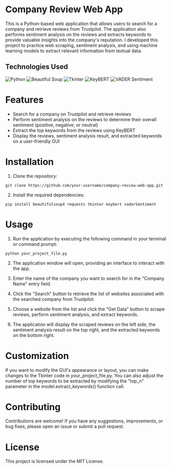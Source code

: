# Company Review Web App

<p align="center">
  <!-- Insert a relevant image here to represent the project visually -->
</p>

This is a Python-based web application that allows users to search for a company and retrieve reviews from Trustpilot. The application also performs sentiment analysis on the reviews and extracts keywords to provide valuable insights into the company's reputation. I developed this project to practice web scraping, sentiment analysis, and using machine learning models to extract relevant information from textual data.

## Technologies Used

![Python](https://img.shields.io/badge/Python-100%25-blue?style=flat-square&logo=python&logoColor=white)
![Beautiful Soup](https://img.shields.io/badge/Beautiful%20Soup-Web%20Scraping-yellow?style=flat-square&logo=beautifulsoup&logoColor=white)
![Tkinter](https://img.shields.io/badge/Tkinter-GUI%20Framework-orange?style=flat-square&logo=tkinter&logoColor=white)
![KeyBERT](https://img.shields.io/badge/KeyBERT-Keyword%20Extraction-blueviolet?style=flat-square&logo=python&logoColor=white)
![VADER Sentiment](https://img.shields.io/badge/VADER%20Sentiment-Sentiment%20Analysis-blue?style=flat-square&logo=nltk&logoColor=white)

# Features
- Search for a company on Trustpilot and retrieve reviews
- Perform sentiment analysis on the reviews to determine their overall sentiment (positive, negative, or neutral)
- Extract the top keywords from the reviews using KeyBERT
- Display the reviews, sentiment analysis result, and extracted keywords on a user-friendly GUI

# Installation
1. Clone the repository:
```
git clone https://github.com/your-username/company-review-web-app.git
```
2. Install the required dependencies:
```
pip install beautifulsoup4 requests tkinter keybert vaderSentiment
```

# Usage
1. Run the application by executing the following command in your terminal or command prompt:
```
python your_project_file.py
```

2. The application window will open, providing an interface to interact with the app.

3. Enter the name of the company you want to search for in the "Company Name" entry field.

4. Click the "Search" button to retrieve the list of websites associated with the searched company from Trustpilot.

5. Choose a website from the list and click the "Get Data" button to scrape reviews, perform sentiment analysis, and extract keywords.

6. The application will display the scraped reviews on the left side, the sentiment analysis result on the top right, and the extracted keywords on the bottom right.

# Customization
If you want to modify the GUI's appearance or layout, you can make changes to the Tkinter code in your_project_file.py. You can also adjust the number of top keywords to be extracted by modifying the "top_n" parameter in the model.extract_keywords() function call.

# Contributing
Contributions are welcome! If you have any suggestions, improvements, or bug fixes, please open an issue or submit a pull request.

# License
This project is licensed under the MIT License.
